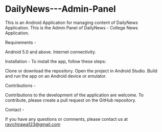 # DailyNews---Admin-Panel
This is an Android Application for managing content of DailyNews Application. This is the Admin Panel of DailyNews - College News Application.

Requirements -

Android 5.0 and above. Internet connectivity.

Installation - To install the app, follow these steps:

Clone or download the repository. Open the project in Android Studio. Build and run the app on an Android device or emulator.

Contributions -

Contributions to the development of the application are welcome. To contribute, please create a pull request on the GitHub repository.

Contact -

If you have any questions or comments, please contact us at ravichirawa123@gmail.com
